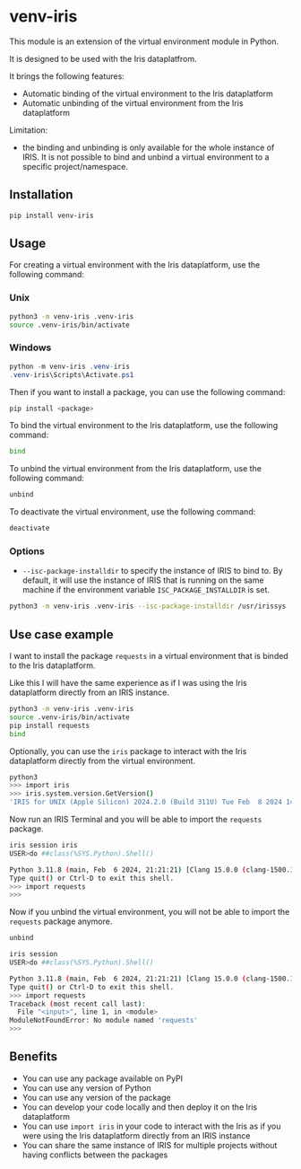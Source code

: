 # venv-iris

This module is an extension of the virtual environment module in Python. 

It is designed to be used with the Iris dataplatfrom.

It brings the following features:
- Automatic binding of the virtual environment to the Iris dataplatform
- Automatic unbinding of the virtual environment from the Iris dataplatform

Limitation:
- the binding and unbinding is only available for the whole instance of IRIS. It is not possible to bind and unbind a virtual environment to a specific project/namespace.

## Installation

```bash
pip install venv-iris
```

## Usage 

For creating a virtual environment with the Iris dataplatform, use the following command:

### Unix

```bash
python3 -m venv-iris .venv-iris
source .venv-iris/bin/activate
```

### Windows

```ps1
python -m venv-iris .venv-iris
.venv-iris\Scripts\Activate.ps1
```

Then if you want to install a package, you can use the following command:

```bash
pip install <package>
```

To bind the virtual environment to the Iris dataplatform, use the following command:

```bash
bind
```

To unbind the virtual environment from the Iris dataplatform, use the following command:

```bash
unbind
```

To deactivate the virtual environment, use the following command:

```bash
deactivate
```

### Options

- `--isc-package-installdir` to specify the instance of IRIS to bind to. By default, it will use the instance of IRIS that is running on the same machine if the environment variable `ISC_PACKAGE_INSTALLDIR` is set.

```bash
python3 -m venv-iris .venv-iris --isc-package-installdir /usr/irissys
```

## Use case example

I want to install the package `requests` in a virtual environment that is binded to the Iris dataplatform.

Like this I will have the same experience as if I was using the Iris dataplatform directly from an IRIS instance.

```bash
python3 -m venv-iris .venv-iris
source .venv-iris/bin/activate
pip install requests
bind
```

Optionally, you can use the `iris` package to interact with the Iris dataplatform directly from the virtual environment.

```bash
python3
>>> import iris
>>> iris.system.version.GetVersion()
'IRIS for UNIX (Apple Silicon) 2024.2.0 (Build 311U) Tue Feb  8 2024 14:00:00 EST'
```

Now run an IRIS Terminal and you will be able to import the `requests` package.

```bash
iris session iris
USER>do ##class(%SYS.Python).Shell()

Python 3.11.8 (main, Feb  6 2024, 21:21:21) [Clang 15.0.0 (clang-1500.1.0.2.5)] on darwin
Type quit() or Ctrl-D to exit this shell.
>>> import requests
>>>
```

Now if you unbind the virtual environment, you will not be able to import the `requests` package anymore.

```bash
unbind
```

```bash
iris session
USER>do ##class(%SYS.Python).Shell()

Python 3.11.8 (main, Feb  6 2024, 21:21:21) [Clang 15.0.0 (clang-1500.1.0.2.5)] on darwin
Type quit() or Ctrl-D to exit this shell.
>>> import requests
Traceback (most recent call last):
  File "<input>", line 1, in <module>
ModuleNotFoundError: No module named 'requests'
>>>
```

## Benefits

- You can use any package available on PyPI
- You can use any version of Python
- You can use any version of the package
- You can develop your code locally and then deploy it on the Iris dataplatform
- You can use `import iris` in your code to interact with the Iris as if you were using the Iris dataplatform directly from an IRIS instance
- You can share the same instance of IRIS for multiple projects without having conflicts between the packages